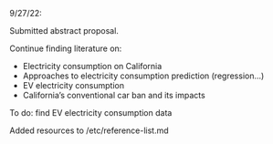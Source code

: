 9/27/22:

Submitted abstract proposal.

Continue finding literature on:
- Electricity consumption on California
- Approaches to electricity consumption prediction (regression...)
- EV electricity consumption
- California’s conventional car ban and its impacts

To do: find EV electricity consumption data

Added resources to /etc/reference-list.md
